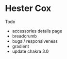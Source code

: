 # Hester Cox

Todo

- accessories details page
- breadcrumb
- bugs / responsiveness
- gradient
- update chakra 3.0
